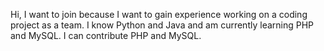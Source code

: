 Hi, I want to join because I want to gain experience working on a coding project as a team.
I know Python and Java and am currently learning PHP and MySQL.
I can contribute PHP and MySQL.

